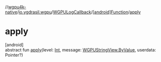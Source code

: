 //[wgpu4k-native](../../../../index.md)/[io.ygdrasil.wgpu](../../index.md)/[WGPULogCallback](../index.md)/[[android]Function](index.md)/[apply](apply.md)

# apply

[android]\
abstract fun [apply](apply.md)(level: [Int](https://kotlinlang.org/api/core/kotlin-stdlib/kotlin/-int/index.html), message: [WGPUStringView.ByValue](../../../io.ygdrasil.wgpu.android/-w-g-p-u-string-view/-by-value/index.md), userdata: Pointer?)